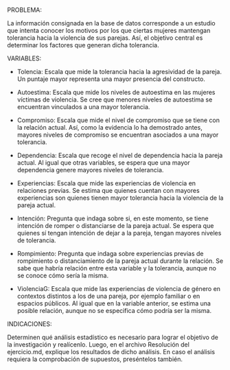 PROBLEMA:

La información consignada en la base de datos corresponde a un estudio que intenta conocer los motivos por los que ciertas mujeres mantengan tolerancia hacia la violencia de sus parejas. Así, el objetivo central es determinar los factores que generan dicha tolerancia. 

VARIABLES: 

* Tolencia: Escala que mide la tolerancia hacia la agresividad de la pareja. Un puntaje mayor representa una mayor presencia del constructo. 

* Autoestima: Escala que mide los niveles de autoestima en las mujeres víctimas de violencia. Se cree que menores niveles de autoestima se encuentran vinculados a una mayor tolerancia. 

* Compromiso: Escala que mide el nivel de compromiso que se tiene con la relación actual. Así, como la evidencia lo ha demostrado antes, mayores niveles de compromiso se encuentran asociados a una mayor tolerancia. 

* Dependencia: Escala que recoge el nivel de dependencia hacia la pareja actual. Al igual que otras variables, se espera que una mayor dependencia genere mayores niveles de tolerancia. 

* Experiencias: Escala que mide las experiencias de violencia en relaciones previas. Se estima que quienes cuentan con mayores experiencias son quienes tienen mayor tolerancia hacia la violencia de la pareja actual. 

* Intención: Pregunta que indaga sobre si, en este momento, se tiene intención de romper o distanciarse de la pareja actual. Se espera que quienes sí tengan intención de dejar a la pareja, tengan mayores niveles de tolerancia.  

* Rompimiento: Pregunta que indaga sobre experiencias previas de rompimiento o distanciamiento de la pareja actual durante la relación. Se sabe que habría relación entre esta variable y la tolerancia, aunque no se conoce cómo sería la misma. 

* ViolenciaG: Escala que mide las experiencias de violencia de género en contextos distintos a los de una pareja, por ejemplo familiar o en espacios públicos. Al igual que en la variable anterior, se estima una posible relación, aunque no se especifica cómo podría ser la misma. 


INDICACIONES:

Determinen qué análisis estadístico es necesario para lograr el objetivo de la investigación y realícenlo. Luego, en el archivo Resolución del ejercicio.md, explique los resultados de dicho análisis. En caso el análisis requiera la comprobación de supuestos, preséntelos también.